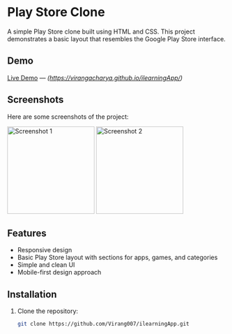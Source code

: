# Play Store Clone

A simple Play Store clone built using HTML and CSS. This project demonstrates a basic layout that resembles the Google Play Store interface.

## Demo

[Live Demo](#) — _(https://virangacharya.github.io/ilearningApp/)_

## Screenshots

Here are some screenshots of the project:

<img src="https://github.com/user-attachments/assets/56ea8a00-e499-4bbc-9f6b-c0e016410584" alt="Screenshot 1"  width="200" />

<img src="https://github.com/user-attachments/assets/8130c4ef-d2ab-4d6b-be32-c356a0fbe6d1" alt="Screenshot 2" width="200" />

## Features

- Responsive design
- Basic Play Store layout with sections for apps, games, and categories
- Simple and clean UI
- Mobile-first design approach

## Installation

1. Clone the repository:

   ```bash
   git clone https://github.com/Virang007/ilearningApp.git



